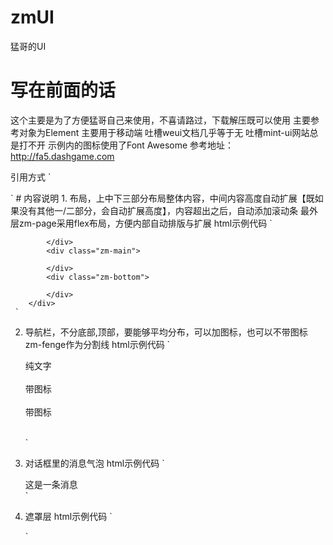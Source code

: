 # zmUI
猛哥的UI
# 写在前面的话
这个主要是为了方便猛哥自己来使用，不喜请路过，下载解压既可以使用
主要参考对象为Element
主要用于移动端
吐槽weui文档几乎等于无
吐槽mint-ui网站总是打不开
示例内的图标使用了Font Awesome 参考地址： http://fa5.dashgame.com

引用方式
`
   <script type="text/javascript" src="/js/jquery-3.3.1.min.js"></script>
   <link rel="stylesheet" href="/zmUI/FontAwesome/css/all.css"/>
   <link rel="stylesheet" href="/zmUI/css/zmui.css" />
   <script type="text/javascript" src="/zmUI/js/zmui.js"></script>
`
# 内容说明
1.  布局，上中下三部分布局整体内容，中间内容高度自动扩展【既如果没有其他一/二部分，会自动扩展高度】，内容超出之后，自动添加滚动条
     最外层zm-page采用flex布局，方便内部自动排版与扩展
     html示例代码
	 `
	 <div class="zm-page">
            <div class="zm-top">

            </div>
            <div class="zm-main">

            </div>
            <div class="zm-bottom">

            </div>
        </div>
	 `
2.  导航栏，不分底部,顶部，要能够平均分布，可以加图标，也可以不带图标
    zm-fenge作为分割线
     html示例代码
	 `
	 <div class="zm-daohang">
                    <div class="zm-item">
                        <span>纯文字</span>
                    </div>
                    <div class="zm-fenge">&nbsp;</div>
                    <div class="zm-item">
                        <div class="top-icon">
                            <i class="fas fa-universal-access"></i>
                            <span>带图标</span>
                        </div>
                    </div>
                    <div class="zm-fenge">&nbsp;</div>
                    <div class="zm-item">
                        <div class="left-icon">
                            <i class="fas fa-universal-access"></i>
                            <span>带图标</span>
                        </div>
                    </div>
                    <div class="zm-fenge">&nbsp;</div>
                    <div class="zm-item">
                        <i class="fas fa-universal-access"></i>
                    </div>
                </div>

	 `
3.  对话框里的消息气泡
     html示例代码
	 `
	 <div class="duihua" >
                        <div class="xiaoxi"  ><span>这是一条消息</span></div>
                    </div>
	 `

3.  遮罩层
     html示例代码
	 `
	 <div class="zm-zhezhao">
	 <!-- 自定义内容 -->
	 </div>
	 `
